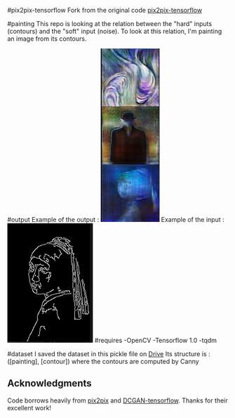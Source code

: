#pix2pix-tensorflow
Fork from the original code [pix2pix-tensorflow](https://github.com/yenchenlin/pix2pix-tensorflow)

#painting
This repo is looking at the relation between the "hard" inputs (contours) and the "soft" input (noise).
To look at this relation, I'm painting an image from its contours.

#output
Example of the output :
<img src="./examples_painting.jpg"/>
Example of the input :
<img src="./example_contours.png"/>
#requires
-OpenCV
-Tensorflow 1.0
-tqdm

#dataset
I saved the dataset in this pickle file on [Drive](https://drive.google.com/file/d/0B5Q47jMFaIWSTEhCSWtIWGd2MzQ/view?usp=sharing)
Its structure is : ([painting], [contour]) where the contours are computed by Canny

## Acknowledgments
Code borrows heavily from [pix2pix](https://github.com/phillipi/pix2pix) and [DCGAN-tensorflow](https://github.com/carpedm20/DCGAN-tensorflow/blob/master/model.py). Thanks for their excellent work!
